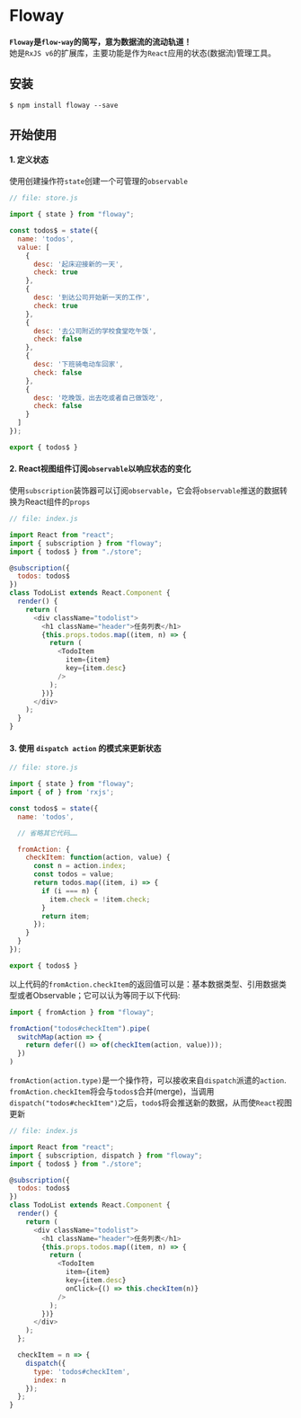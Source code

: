 # Floway

**`Floway`是`flow-way`的简写，意为数据流的流动轨道！**<br>
她是`RxJS v6`的扩展库，主要功能是作为`React`应用的状态(数据流)管理工具。

## 安装

```
$ npm install floway --save
```

## 开始使用

#### 1. 定义状态

使用创建操作符`state`创建一个可管理的`observable`

```javascript
// file: store.js

import { state } from "floway";

const todos$ = state({
  name: 'todos',
  value: [
    {
      desc: '起床迎接新的一天',
      check: true
    },
    {
      desc: '到达公司开始新一天的工作',
      check: true
    },
    {
      desc: '去公司附近的学校食堂吃午饭',
      check: false
    },
    {
      desc: '下班骑电动车回家',
      check: false
    },
    {
      desc: '吃晚饭，出去吃或者自己做饭吃',
      check: false
    }
  ]
});

export { todos$ }
```

#### 2. React视图组件订阅`observable`以响应状态的变化

使用`subscription`装饰器可以订阅`observable`，它会将`observable`推送的数据转换为React组件的`props`

```javascript
// file: index.js

import React from "react";
import { subscription } from "floway";
import { todos$ } from "./store";

@subscription({
  todos: todos$
})
class TodoList extends React.Component {
  render() {
    return (
      <div className="todolist">
        <h1 className="header">任务列表</h1>
        {this.props.todos.map((item, n) => {
          return (
            <TodoItem
              item={item}
              key={item.desc}
            />
          );
        })}
      </div>
    );
  }
}
```

#### 3. 使用 `dispatch action` 的模式来更新状态

```javascript
// file: store.js

import { state } from "floway";
import { of } from 'rxjs';

const todos$ = state({
  name: 'todos',

  // 省略其它代码……

  fromAction: {
    checkItem: function(action, value) {
      const n = action.index;
      const todos = value;
      return todos.map((item, i) => {
        if (i === n) {
          item.check = !item.check;
        }
        return item;
      });
    }
  }
});

export { todos$ }
```

以上代码的`fromAction.checkItem`的返回值可以是：基本数据类型、引用数据类型或者Observable；它可以认为等同于以下代码: 

```javascript
import { fromAction } from "floway";

fromAction("todos#checkItem").pipe(
  switchMap(action => {
    return defer(() => of(checkItem(action, value)));
  })
)
```

`fromAction(action.type)`是一个操作符，可以接收来自`dispatch`派遣的`action`.<br>
`fromAction.checkItem`将会与`todos$`合并(merge)，当调用`dispatch("todos#checkItem")`之后，`todo$`将会推送新的数据，从而使`React`视图更新

```javascript
// file: index.js

import React from "react";
import { subscription, dispatch } from "floway";
import { todos$ } from "./store";

@subscription({
  todos: todos$
})
class TodoList extends React.Component {
  render() {
    return (
      <div className="todolist">
        <h1 className="header">任务列表</h1>
        {this.props.todos.map((item, n) => {
          return (
            <TodoItem
              item={item}
              key={item.desc}
              onClick={() => this.checkItem(n)}
            />
          );
        })}
      </div>
    );
  };

  checkItem = n => {
    dispatch({
      type: 'todos#checkItem',
      index: n
    });
  };
}
```

